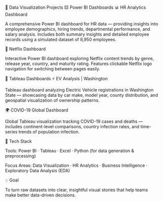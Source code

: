 🚀 Data Visualization Projects
🟨 Power BI Dashboards
📊 HR Analytics Dashboard

A comprehensive Power BI dashboard for HR data — providing insights into employee demographics, hiring trends, departmental performance, and salary analysis.
Includes both summary insights and detailed employee records using a simulated dataset of 8,950 employees.

🍿 Netflix Dashboard

Interactive Power BI dashboard exploring Netflix content trends by genre, release year, country, and maturity rating.
Features clickable Netflix logo navigation for switching between pages easily.

🔵 Tableau Dashboards
⚡ EV Analysis | Washington

Tableau dashboard analyzing Electric Vehicle registrations in Washington State — showcasing data by car make, model year, county distribution, and geospatial visualization of ownership patterns.

🌍 COVID-19 Global Dashboard

Global Tableau visualization tracking COVID-19 cases and deaths — includes continent-level comparisons, country infection rates, and time-series trends of population infection.

🧰 Tech Stack

Tools: Power BI · Tableau · Excel · Python (for data generation & preprocessing)

Focus Areas: Data Visualization · HR Analytics · Business Intelligence · Exploratory Data Analysis (EDA)

💡 Goal

To turn raw datasets into clear, insightful visual stories that help teams make better data-driven decisions.
